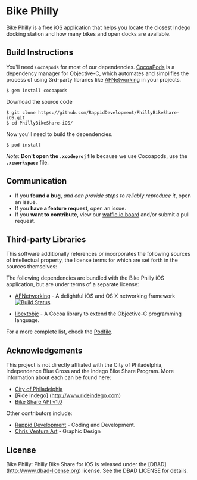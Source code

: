# Bike Philly

Bike Philly is a free iOS application that helps you locate the closest Indego docking station and how many bikes and open docks are available.

## Build Instructions

You'll need `Cocoapods` for most of our dependencies. [CocoaPods](http://cocoapods.org) is a dependency manager for Objective-C, which automates and simplifies the process of using 3rd-party libraries like [AFNetworking](https://github.com/AFNetworking/AFNetworking) in your projects. 
    
    $ gem install cocoapods
    
Download the source code 

    $ git clone https://github.com/RappidDevelopment/PhillyBikeShare-iOS.git
    $ cd PhillyBikeShare-iOS/
    
Now you'll need to build the dependencies.
    
    $ pod install
    
*Note*: **Don't open the `.xcodeproj`** file because we use Cocoapods, use the **`.xcworkspace`** file.

## Communication

- If you **found a bug**, _and can provide steps to reliably reproduce it_, open an issue.
- If you **have a feature request**, open an issue.
- If you **want to contribute**, view our [waffle.io board](https://waffle.io/rappiddevelopment/phillybikeshare-ios) and/or submit a pull request.

## Third-party Libraries

This software additionally references or incorporates the following sources
of intellectual property, the license terms for which are set forth
in the sources themselves:

The following dependencies are bundled with the Bike Philly iOS application, but are under terms of a separate license:

* [AFNetworking](https://github.com/AFNetworking/AFNetworking) - A delightful iOS and OS X networking framework [![Build Status](https://travis-ci.org/AFNetworking/AFNetworking.svg)](https://travis-ci.org/AFNetworking/AFNetworking)

* [libextobjc](https://github.com/jspahrsummers/libextobjc) - A Cocoa library to extend the Objective-C programming language.

For a more complete list, check the [Podfile](https://github.com/RappidDevelopment/PhillyBikeShare-iOS/blob/develop/Podfile).

## Acknowledgements

This project is not directly affliated with the City of Philadelphia, Independence Blue Cross and the Indego Bike Share Program. More information about each can be found here:

* [City of Philadelphia](http://www.phila.gov/bikeshare/Pages/default.aspx)
* [Ride Indego] (http://www.rideindego.com)
* [Bike Share API v1.0](https://api.phila.gov/bike-share-stations/v1)

Other contributors include:

* [Rappid Development](http://rappiddevelopment.com/) - Coding and Development.
* [Chris Ventura Art](http://chrisventuraart.com) - Graphic Design

## License

Bike Philly: Philly Bike Share for iOS is released under the [DBAD] (http://www.dbad-license.org) license. See the DBAD LICENSE for details.
